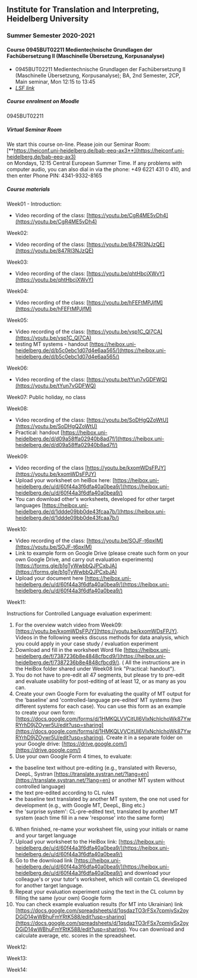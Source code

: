 ## Institute for Translation and Interpreting, Heidelberg University
### Summer Semester 2020-2021
#### Course 0945BUT02211 Medientechnische Grundlagen der Fachübersetzung II (Maschinelle Übersetzung, Korpusanalyse)

- 0945BUT02211 Medientechnische Grundlagen der Fachübersetzung II (Maschinelle Übersetzung, Korpusanalyse); BA, 2nd Semester, 2CP, Main seminar, Mon 12:15  to 13:45
- [*LSF link*](https://lsf.uni-heidelberg.de/qisserver/rds?state=verpublish&status=init&vmfile=no&publishid=333977&moduleCall=webInfo&publishConfFile=webInfo&publishSubDir=veranstaltung)  

##### Course enrolment on Moodle
0945BUT02211

##### Virtual Seminar Room

We start this course on-line. Please join our Seminar Room:  
[**https://heiconf.uni-heidelberg.de/bab-eeq-ax3**](https://heiconf.uni-heidelberg.de/bab-eeq-ax3)  
on Mondays, 12:15 Central European Summer Time. If any problems with computer audio, you can also dial in via the phone: +49 6221 431 0 410, and then enter Phone PIN: 4341-9332-8165

##### Course materials

Week01 - Introduction:
- Video recording of the class: [https://youtu.be/CgR4ME5vDh4](https://youtu.be/CgR4ME5vDh4)

Week02:
- Video recording of the class: [https://youtu.be/847RI3NJzQE](https://youtu.be/847RI3NJzQE)

Week03:
- Video recording of the class: [https://youtu.be/qhtHbcjXWvY](https://youtu.be/qhtHbcjXWvY)

Week04:
- Video recording of the class: [https://youtu.be/hFEFtMPJjfM](https://youtu.be/hFEFtMPJjfM)

Week05:
- Video recording of the class: [https://youtu.be/vsp1C_Ql7CA](https://youtu.be/vsp1C_Ql7CA)
- testing MT systems - handout [https://heibox.uni-heidelberg.de/d/b5c0ebc1d07d4e6aa565/](https://heibox.uni-heidelberg.de/d/b5c0ebc1d07d4e6aa565/)

Week06:
- Video recording of the class: [https://youtu.be/tYun7vGDFWQ](https://youtu.be/tYun7vGDFWQ)

Week07: Public holiday, no class

Week08:
- Video recording of the class: [https://youtu.be/SoDHgQZoWtU](https://youtu.be/SoDHgQZoWtU)
- Practical: handout [https://heibox.uni-heidelberg.de/d/d09a58ffa02940b8ad7f/](https://heibox.uni-heidelberg.de/d/d09a58ffa02940b8ad7f/)

Week09:
- Video recording of the class [https://youtu.be/kxomWDsFPJY](https://youtu.be/kxomWDsFPJY)
- Upload your worksheet on heiBox here: [https://heibox.uni-heidelberg.de/u/d/60f44a3f6dfa40a0bea9/](https://heibox.uni-heidelberg.de/u/d/60f44a3f6dfa40a0bea9/)
- You can download other's worksheets, developed for other target languages [https://heibox.uni-heidelberg.de/d/1ddde09bb0de43fcaa7b/](https://heibox.uni-heidelberg.de/d/1ddde09bb0de43fcaa7b/)

Week10:
- Video recording of the class: [https://youtu.be/SOJF-t6pxIM](https://youtu.be/SOJF-t6pxIM)
- Link to example form on Google Drive (please create such form on your own Google Drive, and carry out evaluation experiments) [https://forms.gle/b1gTyWwbbQJPCxbJA](https://forms.gle/b1gTyWwbbQJPCxbJA)
- Upload your document here [https://heibox.uni-heidelberg.de/u/d/60f44a3f6dfa40a0bea9/](https://heibox.uni-heidelberg.de/u/d/60f44a3f6dfa40a0bea9/)

Week11:

Instructions for Controlled Language evaluation experiment:

1. For the overview watch video from Week09: [https://youtu.be/kxomWDsFPJY](https://youtu.be/kxomWDsFPJY). Videos in the following weeks discuss methods for data analysis, which you could apply in your case study / evaluation experiment
2. Download and fill in the worksheet Word file [https://heibox.uni-heidelberg.de/f/7387236b8e4848cfbcd9/](https://heibox.uni-heidelberg.de/f/7387236b8e4848cfbcd9/). ( All the instructions are in the HeiBox folder shared under Week08 link "Practical: handout").
3. You do not have to pre-edit all 47 segments, but please try to pre-edit and evaluate usability for post-editing of at least 12, or as many as you can.
4. Create your own Google Form for evaluating the quality of MT output for the 'baseline' and 'controlled-language pre-edited' MT systems (two different systems for each case). You can use this form as an example to create your own form: [https://docs.google.com/forms/d/1HMKQLVVCitUI6VIxNchlchoWk87YwRYrhD9jZOywr5U/edit?usp=sharing](https://docs.google.com/forms/d/1HMKQLVVCitUI6VIxNchlchoWk87YwRYrhD9jZOywr5U/edit?usp=sharing). Create it in a separate folder on your Google drive: [https://drive.google.com/](https://drive.google.com/)
5. Use your own Google Form 4 times, to evaluate:
-  the baseline text without pre-editing (e.g., translated with Reverso, DeepL, Systran [https://translate.systran.net/?lang=en](https://translate.systran.net/?lang=en) or another MT system without controlled language)
-  the text pre-edited according to CL rules
- the baseline text translated by another MT system, the one not used for development (e.g., with Google MT, DeepL, Bing etc.)
- the 'surprise system': CL-pre-edited text, translated by another MT system (each time fill in a new 'response' into the same form)
6. When finished, re-name your worksheet file, using your initials or name and your target language
7. Upload your worksheet to the HeiBox link: [https://heibox.uni-heidelberg.de/u/d/60f44a3f6dfa40a0bea9/](https://heibox.uni-heidelberg.de/u/d/60f44a3f6dfa40a0bea9/)
8. Go to the download link [https://heibox.uni-heidelberg.de/u/d/60f44a3f6dfa40a0bea9/](https://heibox.uni-heidelberg.de/u/d/60f44a3f6dfa40a0bea9/) and download your colleague's or your tutor's worksheet, which will contain CL developed for another target language.
9. Repeat your evaluation experiment using the text in the CL column by filling the same (your own) Google form
10. You can check example evaluation results (for MT into Ukrainian) link [https://docs.google.com/spreadsheets/d/1qsdazTO3rFSx7cpmiySx2oyDGiD14wWBhuFmYRtK588/edit?usp=sharing](https://docs.google.com/spreadsheets/d/1qsdazTO3rFSx7cpmiySx2oyDGiD14wWBhuFmYRtK588/edit?usp=sharing). You can download and calculate average, etc. scores in the spreadsheet.

Week12:

Week13:

Week14:
